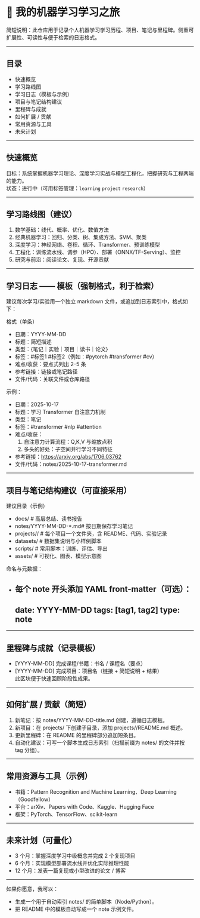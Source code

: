# 🚀 我的机器学习学习之旅

简短说明：此仓库用于记录个人机器学习学习历程、项目、笔记与里程碑。侧重可扩展性、可读性与便于检索的日志格式。

---

## 目录
- 快速概览
- 学习路线图
- 学习日志（模板与示例）
- 项目与笔记结构建议
- 里程碑与成就
- 如何扩展 / 贡献
- 常用资源与工具
- 未来计划

---

## 快速概览
目标：系统掌握机器学习理论、深度学习实战与模型工程化，把握研究与工程两端的能力。  
状态：进行中（可用标签管理：`learning` `project` `research`）

---

## 学习路线图（建议）
1. 数学基础：线代、概率、优化、数值方法  
2. 经典机器学习：回归、分类、树、集成方法、SVM、聚类  
3. 深度学习：神经网络、卷积、循环、Transformer、预训练模型  
4. 工程化：训练流水线、调参（HPO）、部署（ONNX/TF-Serving）、监控  
5. 研究与前沿：阅读论文、复现、开源贡献

---

## 学习日志 —— 模板（强制格式，利于检索）
建议每次学习/实验用一个独立 markdown 文件，或追加到日志索引中，格式如下：

格式（单条）
- 日期：YYYY-MM-DD  
- 标题：简短描述  
- 类型：{笔记｜实验｜项目｜读书｜论文}  
- 标签：#标签1 #标签2（例如：#pytorch #transformer #cv）  
- 难点/收获：要点式列出 2–5 条  
- 参考链接：链接或笔记路径  
- 文件/代码：关联文件或仓库路径

示例：
- 日期：2025-10-17  
- 标题：学习 Transformer 自注意力机制  
- 类型：笔记  
- 标签：#transformer #nlp #attention  
- 难点/收获：
  1. 自注意力计算流程：Q,K,V 与缩放点积  
  2. 多头的好处：子空间并行学习不同特征  
- 参考链接：https://arxiv.org/abs/1706.03762  
- 文件/代码：notes/2025-10-17-transformer.md

---

## 项目与笔记结构建议（可直接采用）
建议目录（示例）
- docs/                # 高层总结、读书报告
- notes/YYYY-MM-DD-*.md# 按日期保存学习笔记
- projects/<proj>/      # 每个项目一个文件夹，含 README、代码、实验记录
- datasets/             # 数据集说明与小样例脚本
- scripts/              # 常用脚本：训练、评估、导出
- assets/               # 可视化、图表、模型示意图

命名与元数据：
- 每个 note 开头添加 YAML front-matter（可选）：
  ---
  date: YYYY-MM-DD
  tags: [tag1, tag2]
  type: note
  ---

---

## 里程碑与成就（记录模板）
- [YYYY-MM-DD] 完成课程/书籍：书名 / 课程名（要点）  
- [YYYY-MM-DD] 完成项目：项目名（链接 + 简短说明 + 结果）  
此区块便于快速回顾阶段性成果。

---

## 如何扩展 / 贡献（简短）
1. 新笔记：按 notes/YYYY-MM-DD-title.md 创建，遵循日志模板。  
2. 新项目：在 projects/ 下创建子目录，添加 projects/<name>/README.md 概述。  
3. 更新里程碑：在 README 的里程碑部分追加短条目。  
4. 自动化建议：可写一个脚本生成日志索引（扫描前缀为 notes/ 的文件并按 tag 分组）。

---

## 常用资源与工具（示例）
- 书籍：Pattern Recognition and Machine Learning、Deep Learning（Goodfellow）  
- 平台：arXiv、Papers with Code、Kaggle、Hugging Face  
- 框架：PyTorch、TensorFlow、scikit-learn

---

## 未来计划（可量化）
- 3 个月：掌握深度学习中级概念并完成 2 个复现项目  
- 6 个月：实现模型部署流水线并优化实际推理性能  
- 12 个月：发表一篇复现或小型改进的论文 / 博客

---

如果你愿意，我可以：
- 生成一个用于自动索引 notes/ 的简单脚本（Node/Python）。  
- 把 README 中的模板自动写成一个 note 示例文件。

